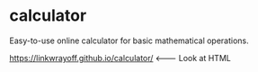 # calculator
Easy-to-use online calculator for basic mathematical operations.

https://linkwrayoff.github.io/calculator/ <--- Look at HTML
